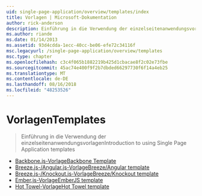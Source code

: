 ```yaml
---
uid: single-page-application/overview/templates/index
title: Vorlagen | Microsoft-Dokumentation
author: rick-anderson
description: Einführung in die Verwendung der einzelseitenanwendungsvorlagen
ms.author: riande
ms.date: 01/14/2013
ms.assetid: 93d4cdda-1ecc-40cc-be06-efe72c34116f
msc.legacyurl: /single-page-application/overview/templates
msc.type: chapter
ms.openlocfilehash: c3c4f065b1882219b425d1cbacae8f2c02e73fbe
ms.sourcegitcommit: 45ac74e400f9f2b7dbded66297730f6f14a4eb25
ms.translationtype: MT
ms.contentlocale: de-DE
ms.lasthandoff: 08/16/2018
ms.locfileid: "48253526"
---
```

<a name="templates"></a><span data-ttu-id="a0d31-103">Vorlagen</span><span class="sxs-lookup"><span data-stu-id="a0d31-103">Templates</span></span>
====================
> <span data-ttu-id="a0d31-104">Einführung in die Verwendung der einzelseitenanwendungsvorlagen</span><span class="sxs-lookup"><span data-stu-id="a0d31-104">Introduction to using Single Page Application templates</span></span>


- [<span data-ttu-id="a0d31-105">Backbone.js-Vorlage</span><span class="sxs-lookup"><span data-stu-id="a0d31-105">Backbone Template</span></span>](backbonejs-template.md)
- [<span data-ttu-id="a0d31-106">Breeze.js-/Angular.js-Vorlage</span><span class="sxs-lookup"><span data-stu-id="a0d31-106">Breeze/Angular template</span></span>](breezeangular-template.md)
- [<span data-ttu-id="a0d31-107">Breeze.js-/Knockout.js-Vorlage</span><span class="sxs-lookup"><span data-stu-id="a0d31-107">Breeze/Knockout template</span></span>](breezeknockout-template.md)
- [<span data-ttu-id="a0d31-108">Ember.js-Vorlage</span><span class="sxs-lookup"><span data-stu-id="a0d31-108">EmberJS template</span></span>](emberjs-template.md)
- [<span data-ttu-id="a0d31-109">Hot Towel-Vorlage</span><span class="sxs-lookup"><span data-stu-id="a0d31-109">Hot Towel template</span></span>](hottowel-template.md)
